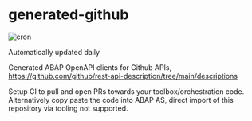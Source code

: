 # generated-github
![cron](https://github.com/abap-openapi/generated-github/workflows/cron/badge.svg)

Automatically updated daily

Generated ABAP OpenAPI clients for Github APIs, https://github.com/github/rest-api-description/tree/main/descriptions

Setup CI to pull and open PRs towards your toolbox/orchestration code. Alternatively copy paste the code into ABAP AS, direct import of this repository via tooling not supported.